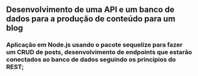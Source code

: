## Desenvolvimento de uma API e um banco de dados para a produção de conteúdo para um blog

### Aplicação em Node.js usando o pacote sequelize para fazer um CRUD de posts, desenvolvimento de endpoints que estarão conectados ao banco de dados seguindo os princípios do REST;

<!-- Olá, Tryber!

Esse é apenas um arquivo inicial para o README do seu projeto.

É essencial que você preencha esse documento por conta própria, ok?

Não deixe de usar nossas dicas de escrita de README de projetos, e deixe sua criatividade brilhar!

⚠️ IMPORTANTE: você precisa deixar nítido:
- quais arquivos/pastas foram desenvolvidos por você; 
- quais arquivos/pastas foram desenvolvidos por outra pessoa estudante;
- quais arquivos/pastas foram desenvolvidos pela Trybe.

-->
